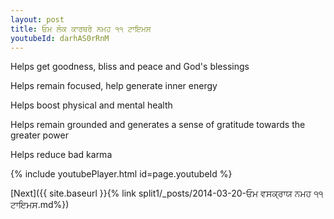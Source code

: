 ```yaml
---
layout: post
title: ਓਮ ਲੋਕ ਕਾਰਥਰੇ ਨਮਹ ੧੧ ਟਾਇਮਸ
youtubeId: darhAS0rRnM
---
```

 
 
Helps get goodness, bliss and peace and God's blessings
 
Helps remain focused, help generate inner energy 
 
Helps boost physical and mental health 
 
Helps remain grounded and generates a sense of gratitude towards the greater power 
 
Helps reduce bad karma
 
 
 
 


{% include youtubePlayer.html id=page.youtubeId %}
 
[Next]({{ site.baseurl }}{% link  split1/_posts/2014-03-20-ਓਮ ਵਸਕ੍ਰਾਯ ਨਮਹ ੧੧ ਟਾਇਮਸ.md%})
 
